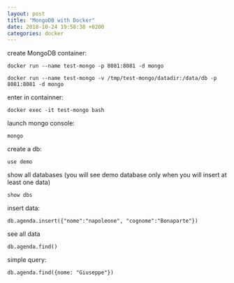 ```yaml
---
layout: post
title: "MongoDB with Docker"
date: 2018-10-24 19:58:38 +0200
categories: docker
---
```


create MongoDB container:
```
docker run --name test-mongo -p 8081:8081 -d mongo

docker run --name test-mongo -v /tmp/test-mongo/datadir:/data/db -p 8081:8081 -d mongo

```

enter in containner:
```
docker exec -it test-mongo bash
```

launch mongo console:
```
mongo
```

create a db:
```
use demo
```

show all databases (you will see demo database only when you will insert at least one data)
```
show dbs
```

insert data:
```
db.agenda.insert({"nome":"napoleone", "cognome":"Bonaparte"})
```

see all data
```
db.agenda.find()
```

simple query:
```
db.agenda.find({nome: "Giuseppe"})
```

